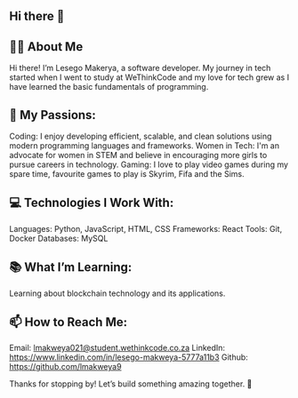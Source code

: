 ## Hi there 👋

## 👩‍💻 About Me
Hi there! I’m Lesego Makerya, a software developer. My journey in tech started when I went to study at WeThinkCode and my love for tech grew as I have learned the basic fundamentals of programming. 

## 🌟 My Passions:
Coding: I enjoy developing efficient, scalable, and clean solutions using modern programming languages and frameworks.
Women in Tech: I'm an advocate for women in STEM and believe in encouraging more girls to pursue careers in technology.
Gaming: I love to play video games during my spare time, favourite games to play is Skyrim, Fifa and the Sims.

## 💻 Technologies I Work With:
Languages: Python, JavaScript, HTML, CSS
Frameworks: React
Tools: Git, Docker
Databases: MySQL
## 📚 What I’m Learning:
Learning about blockchain technology and its applications.

## 📫 How to Reach Me:
Email: lmakweya021@student.wethinkcode.co.za
LinkedIn: https://www.linkedin.com/in/lesego-makweya-5777a11b3
Github: https://github.com/lmakweya9

Thanks for stopping by! Let’s build something amazing together. 🚀

<!--
**lmakweya9/lmakweya9** is a ✨ _special_ ✨ repository because its `README.md` (this file) appears on your GitHub profile.

Here are some ideas to get you started:

- 🔭 I’m currently working on ...
- 🌱 I’m currently learning ...
- 👯 I’m looking to collaborate on ...
- 🤔 I’m looking for help with ...
- 💬 Ask me about ...
- 📫 How to reach me: ...
- 😄 Pronouns: ...
- ⚡ Fun fact: ...
-->
